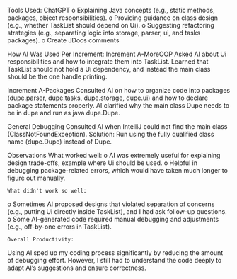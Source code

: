 Tools Used: ChatGPT 
o	Explaining Java concepts (e.g., static methods, packages, object responsibilities).
o	Providing guidance on class design (e.g., whether TaskList should depend on Ui).
o	Suggesting refactoring strategies (e.g., separating logic into storage, parser, ui, and tasks packages).
o   Create JDocs comments

How AI Was Used Per Increment: Increment A-MoreOOP
Asked AI about Ui responsibilities and how to integrate them into TaskList.
Learned that TaskList should not hold a Ui dependency, and instead the main class should be the one handle printing.

Increment A-Packages
Consulted AI on how to organize code into packages (dupe.parser, dupe.tasks, dupe.storage, dupe.ui) and how to declare package statements properly.
AI clarified why the main class Dupe needs to be in dupe and run as java dupe.Dupe.

General Debugging
Consulted AI when IntelliJ could not find the main class (ClassNotFoundException).
Solution: Run using the fully qualified class name (dupe.Dupe) instead of Dupe.

Observations
	What worked well:
o	AI was extremely useful for explaining design trade-offs, example where Ui should be used.
o	Helpful in debugging package-related errors, which would have taken much longer to figure out manually.

	What didn't work so well:
o	Sometimes AI proposed designs that violated separation of concerns (e.g., putting Ui directly inside TaskList), and I had ask follow-up questions.
o	Some AI-generated code required manual debugging and adjustments (e.g., off-by-one errors in TaskList).

	Overall Productivity:
Using AI sped up my coding process significantly by reducing the amount of debugging effort.
However, I still had to understand the code deeply to adapt AI’s suggestions and ensure correctness.

